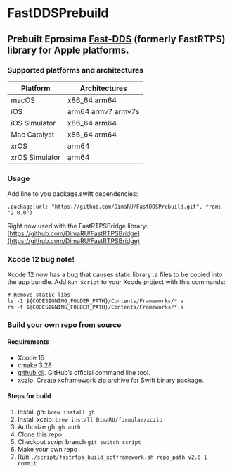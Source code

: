 # FastDDSPrebuild
## Prebuilt Eprosima [Fast-DDS](https://github.com/eProsima/Fast-DDS) (formerly FastRTPS) library for Apple platforms.


### Supported platforms and architectures
| Platform          |  Architectures     |
|-------------------|--------------------|
| macOS             | x86_64 arm64       |
| iOS               | arm64 armv7 armv7s |
| iOS Simulator     | x86_64 arm64       |
| Mac Catalyst      | x86_64 arm64       |
| xrOS              | arm64              |
| xrOS Simulator    | arm64              |

### Usage

Add line to you package.swift dependencies:

```
.package(url: "https://github.com/DimaRU/FastDDSPrebuild.git", from: "2.0.0")
```

Right now used with the FastRTPSBridge library: [https://github.com/DimaRU/FastRTPSBridge](https://github.com/DimaRU/FastRTPSBridge)

### Xcode 12 bug note!

Xcode 12 now has a bug that causes static library .a files to be copied into the app bundle. Add `Run Script` to your Xcode project with this commands:

```
# Remove static libs
ls -1 ${CODESIGNING_FOLDER_PATH}/Contents/Frameworks/*.a
rm -f ${CODESIGNING_FOLDER_PATH}/Contents/Frameworks/*.a

```

### Build your own repo from source

#### Requirements 

- Xcode 15
- cmake 3.28
- [github cli](https://github.com/cli/cli). GitHub’s official command line tool.
- [xczip](https://github.com/DimaRU/xczip). Create xcframework zip archive for Swift binary package.

#### Steps for build

1. Install gh: `brew install gh`
2. Install xczip: `brew install DimaRU/formulae/xczip`
3. Authorize gh: `gh auth`
4. Clone this repo
5. Checkout *script* branch `git switch script`
6. Make your own repo
5. Run `./script/fastrtps_build_xctframework.sh repo_path v2.6.1 commit`
